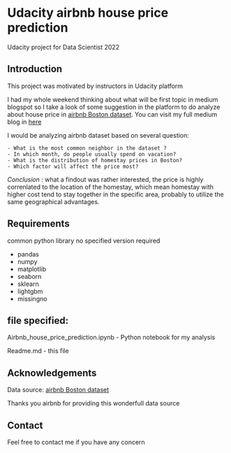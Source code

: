 # Udacity airbnb house price prediction 
Udacity project for Data Scientist 2022
## Introduction

This project was motivated by instructors in Udacity platform  

I had my whole weekend thinking about what will be first topic in medium blogspot so I take a look of some suggestion in the platform to do analyze about house price in [airbnb Boston dataset](https://www.kaggle.com/datasets/airbnb/boston). You can visit my full medium blog in [here](https://medium.com/@vuminhduc1809/airbnb-house-price-prediction-bcd3db4f72a)

I would be analyzing airbnb dataset based on several question: 

    - What is the most common neighbor in the dataset ?
    - In which month, do people usually spend on vacation?
    - What is the distribution of homestay prices in Boston?
    - Which factor will affect the price most?

*Conclusion* : what a findout was rather interested, the price is highly correnlated to the location of the homestay, which mean homestay with higher cost tend to stay together in the specific area, probably to utilize the same geographical advantages.
## Requirements

common python library no specified version required 
* pandas  
* numpy 
* matplotlib
* seaborn
* sklearn
* lightgbm
* missingno

## file specified: 

Airbnb_house_price_prediction.ipynb - Python notebook for my analysis 

Readme.md - this file
## Acknowledgements
Data source: [airbnb Boston dataset](https://www.kaggle.com/datasets/airbnb/boston)

Thanks you airbnb for providing this wonderfull data source

## Contact 
Feel free to contact me if you have any concern 

